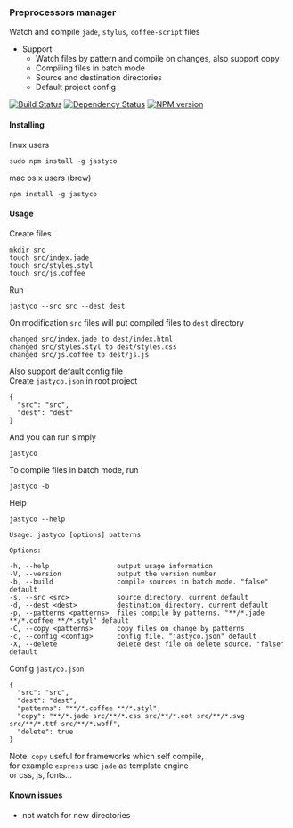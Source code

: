 ### Preprocessors manager  
Watch and compile `jade`, `stylus`, `coffee-script` files  

* Support  
  * Watch files by pattern and compile on changes, also support copy  
  * Compiling files in batch mode  
  * Source and destination directories  
  * Default project config  

[![Build Status](https://travis-ci.org/rhrn/jastyco.png?branch=master)](https://travis-ci.org/rhrn/jastyco)
[![Dependency Status](https://gemnasium.com/rhrn/jastyco.png)](https://gemnasium.com/rhrn/jastyco)
[![NPM version](https://badge.fury.io/js/jastyco.png)](http://badge.fury.io/js/jastyco)

#### Installing

linux users
```
sudo npm install -g jastyco
```
mac os x users (brew)
```
npm install -g jastyco
```

#### Usage
Create files
```
mkdir src
touch src/index.jade
touch src/styles.styl
touch src/js.coffee
```

Run
```
jastyco --src src --dest dest
```

On modification `src` files will put compiled files to `dest` directory
```
changed src/index.jade to dest/index.html
changed src/styles.styl to dest/styles.css
changed src/js.coffee to dest/js.js
```

Also support default config file  
Create `jastyco.json` in root project
```
{
  "src": "src",
  "dest": "dest"
}
```

And you can run simply
```
jastyco
```

To compile files in batch mode, run
```
jastyco -b
```

Help
```
jastyco --help

Usage: jastyco [options] patterns

Options:

-h, --help                 output usage information
-V, --version              output the version number
-b, --build                compile sources in batch mode. "false" default
-s, --src <src>            source directory. current default
-d, --dest <dest>          destination directory. current default
-p, --patterns <patterns>  files compile by patterns. "**/*.jade **/*.coffee **/*.styl" default
-C, --copy <patterns>      copy files on change by patterns
-c, --config <config>      config file. "jastyco.json" default
-X, --delete               delete dest file on delete source. "false" default
```

Config `jastyco.json`
```
{
  "src": "src",
  "dest": "dest",
  "patterns": "**/*.coffee **/*.styl",
  "copy": "**/*.jade src/**/*.css src/**/*.eot src/**/*.svg src/**/*.ttf src/**/*.woff",
  "delete": true
}
```

Note: `copy` useful for frameworks which self compile,  
for example `express` use `jade` as template engine  
or css, js, fonts...

#### Known issues
* not watch for new directories
